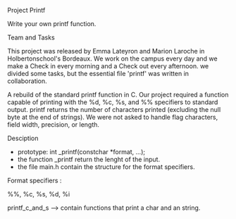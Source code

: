 Project Printf

Write your own printf function.

Team and Tasks

This project was released by Emma Lateyron and Marion Laroche in Holbertonschool's Bordeaux.
We work on the campus every day and we make a Check in every morning and a Check out every afternoon.
we divided some tasks, but the essential file 'printf' was written in collaboration.

A rebuild of the standard printf function in C. Our project required a function capable of printing with the %d, %c, %s, and %% specifiers to standard output. printf returns the number of characters printed (excluding the null byte at the end of strings). We were not asked to handle flag characters, field width, precision, or length.


Desciption

* prototype: int _printf(constchar *format, ...);
* the function _printf return the lenght of the input.
* the file main.h contain the structure for the format specifiers.



Format specifiers :

%%, %c, %s, %d, %i 

printf_c_and_s --> contain functions that print a char and an string.

